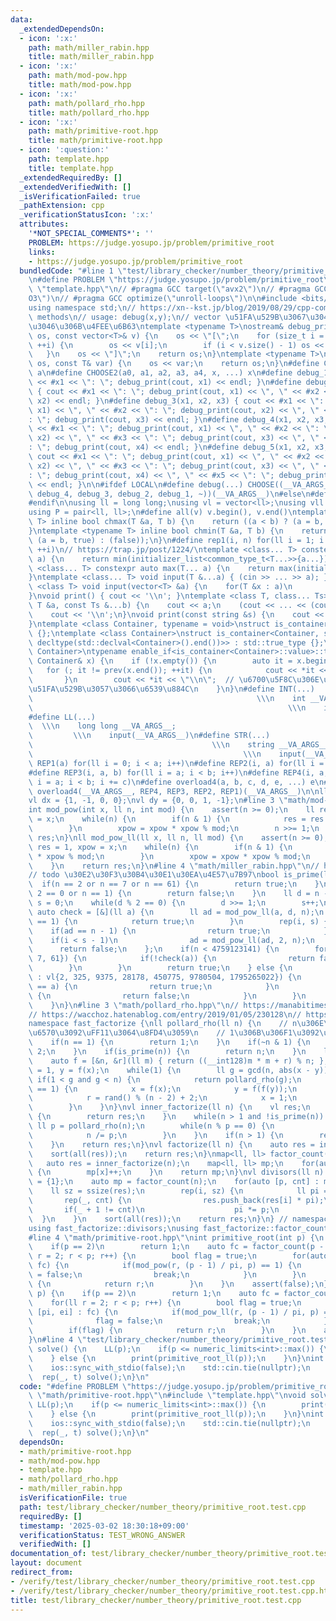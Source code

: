 ```yaml
---
data:
  _extendedDependsOn:
  - icon: ':x:'
    path: math/miller_rabin.hpp
    title: math/miller_rabin.hpp
  - icon: ':x:'
    path: math/mod-pow.hpp
    title: math/mod-pow.hpp
  - icon: ':x:'
    path: math/pollard_rho.hpp
    title: math/pollard_rho.hpp
  - icon: ':x:'
    path: math/primitive-root.hpp
    title: math/primitive-root.hpp
  - icon: ':question:'
    path: template.hpp
    title: template.hpp
  _extendedRequiredBy: []
  _extendedVerifiedWith: []
  _isVerificationFailed: true
  _pathExtension: cpp
  _verificationStatusIcon: ':x:'
  attributes:
    '*NOT_SPECIAL_COMMENTS*': ''
    PROBLEM: https://judge.yosupo.jp/problem/primitive_root
    links:
    - https://judge.yosupo.jp/problem/primitive_root
  bundledCode: "#line 1 \"test/library_checker/number_theory/primitive_root.test.cpp\"\
    \n#define PROBLEM \"https://judge.yosupo.jp/problem/primitive_root\"\n#line 2\
    \ \"template.hpp\"\n// #pragma GCC target(\"avx2\")\n// #pragma GCC optimize(\"\
    O3\")\n// #pragma GCC optimize(\"unroll-loops\")\n\n#include <bits/stdc++.h>\n\
    using namespace std;\n// https://xn--kst.jp/blog/2019/08/29/cpp-comp/\n// debug\
    \ methods\n// usage: debug(x,y);\n// vector \u51FA\u529B\u3067\u304D\u308B\u3088\
    \u3046\u306B\u4FEE\u6B63\ntemplate <typename T>\nostream& debug_print(ostream&\
    \ os, const vector<T>& v) {\n    os << \"[\";\n    for (size_t i = 0; i < v.size();\
    \ ++i) {\n        os << v[i];\n        if (i < v.size() - 1) os << \", \";\n \
    \   }\n    os << \"]\";\n    return os;\n}\ntemplate <typename T>\nostream& debug_print(ostream&\
    \ os, const T& var) {\n    os << var;\n    return os;\n}\n#define CHOOSE(a) CHOOSE2\
    \ a\n#define CHOOSE2(a0, a1, a2, a3, a4, x, ...) x\n#define debug_1(x1) { cout\
    \ << #x1 << \": \"; debug_print(cout, x1) << endl; }\n#define debug_2(x1, x2)\
    \ { cout << #x1 << \": \"; debug_print(cout, x1) << \", \" << #x2 << \": \"; debug_print(cout,\
    \ x2) << endl; }\n#define debug_3(x1, x2, x3) { cout << #x1 << \": \"; debug_print(cout,\
    \ x1) << \", \" << #x2 << \": \"; debug_print(cout, x2) << \", \" << #x3 << \"\
    : \"; debug_print(cout, x3) << endl; }\n#define debug_4(x1, x2, x3, x4) { cout\
    \ << #x1 << \": \"; debug_print(cout, x1) << \", \" << #x2 << \": \"; debug_print(cout,\
    \ x2) << \", \" << #x3 << \": \"; debug_print(cout, x3) << \", \" << #x4 << \"\
    : \"; debug_print(cout, x4) << endl; }\n#define debug_5(x1, x2, x3, x4, x5) {\
    \ cout << #x1 << \": \"; debug_print(cout, x1) << \", \" << #x2 << \": \"; debug_print(cout,\
    \ x2) << \", \" << #x3 << \": \"; debug_print(cout, x3) << \", \" << #x4 << \"\
    : \"; debug_print(cout, x4) << \", \" << #x5 << \": \"; debug_print(cout, x5)\
    \ << endl; }\n\n#ifdef LOCAL\n#define debug(...) CHOOSE((__VA_ARGS__, debug_5,\
    \ debug_4, debug_3, debug_2, debug_1, ~))(__VA_ARGS__)\n#else\n#define debug(...)\n\
    #endif\n\nusing ll = long long;\nusing vl = vector<ll>;\nusing vll = vector<vl>;\n\
    using P = pair<ll, ll>;\n#define all(v) v.begin(), v.end()\ntemplate <typename\
    \ T> inline bool chmax(T &a, T b) {\n    return ((a < b) ? (a = b, true) : (false));\n\
    }\ntemplate <typename T> inline bool chmin(T &a, T b) {\n    return ((a > b) ?\
    \ (a = b, true) : (false));\n}\n#define rep1(i, n) for(ll i = 1; i <= ((ll)n);\
    \ ++i)\n// https://trap.jp/post/1224/\ntemplate <class... T> constexpr auto min(T...\
    \ a) {\n    return min(initializer_list<common_type_t<T...>>{a...});\n}\ntemplate\
    \ <class... T> constexpr auto max(T... a) {\n    return max(initializer_list<common_type_t<T...>>{a...});\n\
    }\ntemplate <class... T> void input(T &...a) { (cin >> ... >> a); }\ntemplate\
    \ <class T> void input(vector<T> &a) {\n    for(T &x : a)\n        cin >> x;\n\
    }\nvoid print() { cout << '\\n'; }\ntemplate <class T, class... Ts> void print(const\
    \ T &a, const Ts &...b) {\n    cout << a;\n    (cout << ... << (cout << ' ', b));\n\
    \    cout << '\\n';\n}\nvoid print(const string &s) {\n    cout << s << '\\n';\n\
    }\ntemplate <class Container, typename = void>\nstruct is_container : std::false_type\
    \ {};\ntemplate <class Container>\nstruct is_container<Container, std::void_t<decltype(std::declval<Container>().begin()),\
    \ decltype(std::declval<Container>().end())>> : std::true_type {};\ntemplate <class\
    \ Container>\ntypename enable_if<is_container<Container>::value>::type print(const\
    \ Container& x) {\n    if (!x.empty()) {\n        auto it = x.begin();\n     \
    \   for (; it != prev(x.end()); ++it) {\n            cout << *it << \" \";\n \
    \       }\n        cout << *it << \"\\n\";  // \u6700\u5F8C\u306E\u8981\u7D20\u3092\
    \u51FA\u529B\u3057\u3066\u6539\u884C\n    }\n}\n#define INT(...)             \
    \                                                  \\\n    int __VA_ARGS__;  \
    \                                                         \\\n    input(__VA_ARGS__)\n\
    #define LL(...)                                                              \
    \  \\\n    long long __VA_ARGS__;                                            \
    \         \\\n    input(__VA_ARGS__)\n#define STR(...)                       \
    \                                        \\\n    string __VA_ARGS__;         \
    \                                               \\\n    input(__VA_ARGS__)\n#define\
    \ REP1(a) for(ll i = 0; i < a; i++)\n#define REP2(i, a) for(ll i = 0; i < a; i++)\n\
    #define REP3(i, a, b) for(ll i = a; i < b; i++)\n#define REP4(i, a, b, c) for(ll\
    \ i = a; i < b; i += c)\n#define overload4(a, b, c, d, e, ...) e\n#define rep(...)\
    \ overload4(__VA_ARGS__, REP4, REP3, REP2, REP1)(__VA_ARGS__)\n\nll inf = 3e18;\n\
    vl dx = {1, -1, 0, 0};\nvl dy = {0, 0, 1, -1};\n#line 3 \"math/mod-pow.hpp\"\n\
    int mod_pow(int x, ll n, int mod) {\n    assert(n >= 0);\n    ll res = 1, xpow\
    \ = x;\n    while(n) {\n        if(n & 1) {\n            res = res * xpow % mod;\n\
    \        }\n        xpow = xpow * xpow % mod;\n        n >>= 1;\n    }\n    return\
    \ res;\n}\nll mod_pow_ll(ll x, ll n, ll mod) {\n    assert(n >= 0);\n    __int128\
    \ res = 1, xpow = x;\n    while(n) {\n        if(n & 1) {\n            res = res\
    \ * xpow % mod;\n        }\n        xpow = xpow * xpow % mod;\n        n >>= 1;\n\
    \    }\n    return res;\n}\n#line 4 \"math/miller_rabin.hpp\"\n// https://drken1215.hatenablog.com/entry/2023/05/23/233000\n\
    // todo \u30E2\u30F3\u30B4\u30E1\u30EA\u4E57\u7B97\nbool is_prime(ll n) {\n  \
    \  if(n == 2 or n == 7 or n == 61) {\n        return true;\n    }\n    if(n %\
    \ 2 == 0 or n == 1) {\n        return false;\n    }\n    ll d = n - 1;\n    ll\
    \ s = 0;\n    while(d % 2 == 0) {\n        d >>= 1;\n        s++;\n    }\n   \
    \ auto check = [&](ll a) {\n        ll ad = mod_pow_ll(a, d, n);\n        if(ad\
    \ == 1) {\n            return true;\n        }\n        rep(i, s) {\n        \
    \    if(ad == n - 1) {\n                return true;\n            }\n        \
    \    if(i < s - 1)\n                ad = mod_pow_ll(ad, 2, n);\n        }\n  \
    \      return false;\n    };\n    if(n < 4759123141) {\n        for(auto a : vl{2,\
    \ 7, 61}) {\n            if(!check(a)) {\n                return false;\n    \
    \        }\n        }\n        return true;\n    } else {\n        for(auto a\
    \ : vl{2, 325, 9375, 28178, 450775, 9780504, 1795265022}) {\n            if(n\
    \ == a) {\n                return true;\n            }\n            if(!check(a))\
    \ {\n                return false;\n            }\n        }\n        return true;\n\
    \    }\n}\n#line 3 \"math/pollard_rho.hpp\"\n// https://manabitimes.jp/math/1192\n\
    // https://wacchoz.hatenablog.com/entry/2019/01/05/230128\n// https://nyaannyaan.github.io/library/prime/fast-factorize.hpp\n\
    namespace fast_factorize {\nll pollard_rho(ll n) {\n    // n\u306E\u7D20\u56E0\
    \u6570\u3092\uFF11\u3064\u8FD4\u3059\n    // 1\u306B\u306F1\u3092\u8FD4\u3059\n\
    \    if(n == 1) {\n        return 1;\n    }\n    if(~n & 1) {\n        return\
    \ 2;\n    }\n    if(is_prime(n)) {\n        return n;\n    }\n    ll r = 1;\n\
    \    auto f = [&n, &r](ll m) { return ((__int128)m * m + r) % n; };\n    ll x\
    \ = 1, y = f(x);\n    while(1) {\n        ll g = gcd(n, abs(x - y));\n       \
    \ if(1 < g and g < n) {\n            return pollard_rho(g);\n        } else if(g\
    \ == 1) {\n            x = f(x);\n            y = f(f(y));\n        } else {\n\
    \            r = rand() % (n - 2) + 2;\n            x = 1;\n            y = f(x);\n\
    \        }\n    }\n}\nvl inner_factorize(ll n) {\n    vl res;\n    if(n == 1)\
    \ {\n        return res;\n    }\n    while(n > 1 and !is_prime(n)) {\n       \
    \ ll p = pollard_rho(n);\n        while(n % p == 0) {\n            res.push_back(p);\n\
    \            n /= p;\n        }\n    }\n    if(n > 1) {\n        res.push_back(n);\n\
    \    }\n    return res;\n}\nvl factorize(ll n) {\n    auto res = inner_factorize(n);\n\
    \    sort(all(res));\n    return res;\n}\nmap<ll, ll> factor_count(ll n) {\n \
    \   auto res = inner_factorize(n);\n    map<ll, ll> mp;\n    for(auto &x : res)\
    \ {\n        mp[x]++;\n    }\n    return mp;\n}\nvl divisors(ll n) {\n    vl res\
    \ = {1};\n    auto mp = factor_count(n);\n    for(auto [p, cnt] : mp) {\n    \
    \    ll sz = ssize(res);\n        rep(i, sz) {\n            ll pi = p;\n     \
    \       rep(_, cnt) {\n                res.push_back(res[i] * pi);\n         \
    \       if(_ + 1 != cnt)\n                    pi *= p;\n            }\n      \
    \  }\n    }\n    sort(all(res));\n    return res;\n}\n} // namespace fast_factorize\n\
    using fast_factorize::divisors;\nusing fast_factorize::factor_count;\nusing fast_factorize::factorize;\n\
    #line 4 \"math/primitive-root.hpp\"\nint primitive_root(int p) {\n    // p:prime\n\
    \    if(p == 2)\n        return 1;\n    auto fc = factor_count(p - 1);\n    for(int\
    \ r = 2; r < p; r++) {\n        bool flag = true;\n        for(auto [pi, ei] :\
    \ fc) {\n            if(mod_pow(r, (p - 1) / pi, p) == 1) {\n                flag\
    \ = false;\n                break;\n            }\n        }\n        if(flag)\
    \ {\n            return r;\n        }\n    }\n    assert(false);\n}\nll primitive_root_ll(ll\
    \ p) {\n    if(p == 2)\n        return 1;\n    auto fc = factor_count(p - 1);\n\
    \    for(ll r = 2; r < p; r++) {\n        bool flag = true;\n        for(auto\
    \ [pi, ei] : fc) {\n            if(mod_pow_ll(r, (p - 1) / pi, p) == 1) {\n  \
    \              flag = false;\n                break;\n            }\n        }\n\
    \        if(flag) {\n            return r;\n        }\n    }\n    assert(false);\n\
    }\n#line 4 \"test/library_checker/number_theory/primitive_root.test.cpp\"\nvoid\
    \ solve() {\n    LL(p);\n    if(p <= numeric_limits<int>::max()) {\n        print(primitive_root(p));\n\
    \    } else {\n        print(primitive_root_ll(p));\n    }\n}\nint main() {\n\
    \    ios::sync_with_stdio(false);\n    std::cin.tie(nullptr);\n    LL(t);\n  \
    \  rep(_, t) solve();\n}\n"
  code: "#define PROBLEM \"https://judge.yosupo.jp/problem/primitive_root\"\n#include\
    \ \"math/primitive-root.hpp\"\n#include \"template.hpp\"\nvoid solve() {\n   \
    \ LL(p);\n    if(p <= numeric_limits<int>::max()) {\n        print(primitive_root(p));\n\
    \    } else {\n        print(primitive_root_ll(p));\n    }\n}\nint main() {\n\
    \    ios::sync_with_stdio(false);\n    std::cin.tie(nullptr);\n    LL(t);\n  \
    \  rep(_, t) solve();\n}\n"
  dependsOn:
  - math/primitive-root.hpp
  - math/mod-pow.hpp
  - template.hpp
  - math/pollard_rho.hpp
  - math/miller_rabin.hpp
  isVerificationFile: true
  path: test/library_checker/number_theory/primitive_root.test.cpp
  requiredBy: []
  timestamp: '2025-03-02 18:30:18+09:00'
  verificationStatus: TEST_WRONG_ANSWER
  verifiedWith: []
documentation_of: test/library_checker/number_theory/primitive_root.test.cpp
layout: document
redirect_from:
- /verify/test/library_checker/number_theory/primitive_root.test.cpp
- /verify/test/library_checker/number_theory/primitive_root.test.cpp.html
title: test/library_checker/number_theory/primitive_root.test.cpp
---
```

